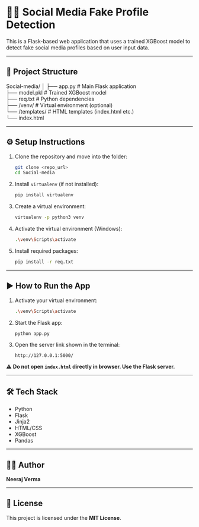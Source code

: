 # 🕵️‍♂️ Social Media Fake Profile Detection

This is a Flask-based web application that uses a trained XGBoost model to detect fake social media profiles based on user input data.

---

## 📁 Project Structure

Social-media/
│
├── app.py                  # Main Flask application  
├── model.pkl               # Trained XGBoost model  
├── req.txt                 # Python dependencies  
├── /venv/                  # Virtual environment (optional)  
└── /templates/             # HTML templates (index.html etc.)  
    └── index.html

---

## ⚙️ Setup Instructions

1. Clone the repository and move into the folder:
    ```bash
    git clone <repo_url>
    cd Social-media
    ```

2. Install `virtualenv` (if not installed):
    ```bash
    pip install virtualenv
    ```

3. Create a virtual environment:
    ```bash
    virtualenv -p python3 venv
    ```

4. Activate the virtual environment (Windows):
    ```bash
    .\venv\Scripts\activate
    ```

5. Install required packages:
    ```bash
    pip install -r req.txt
    ```

---

## ▶️ How to Run the App

1. Activate your virtual environment:
    ```bash
    .\venv\Scripts\activate
    ```

2. Start the Flask app:
    ```bash
    python app.py
    ```

3. Open the server link shown in the terminal:
    ```
    http://127.0.0.1:5000/
    ```

⚠️ **Do not open `index.html` directly in browser. Use the Flask server.**

---

## 🛠 Tech Stack

- Python  
- Flask  
- Jinja2  
- HTML/CSS  
- XGBoost  
- Pandas  

---

## 👨‍💻 Author

**Neeraj Verma**

---

## 📄 License

This project is licensed under the **MIT License**.
